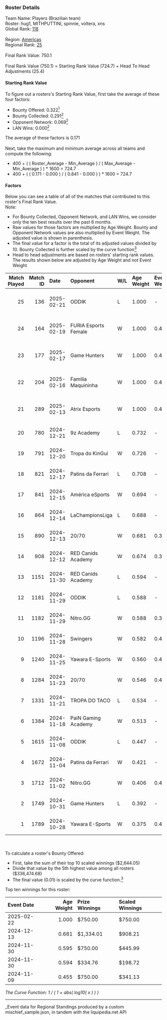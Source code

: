 ### Roster Details<br />
Team Name: Players (Brazilian team)<br />
Roster: hug1, MITHPUTTINI, spinnie, voltera, xns<br />
Global Rank: [118](../../standings_global_2025_03_01.md)<br />
<br />
Region: [Americas]( ../../standings_americas_2025_03_01.md)<br />
Regional Rank: [25]( ../../standings_americas_2025_03_01.md)<br />
<br />
Final Rank Value:  750.1<br />
<br />
Final Rank Value (750.1) = Starting Rank Value (724.7) + Head To Head Adjustments (25.4)<br />

#### Starting Rank Value<br />
To figure out a rosters's Starting Rank Value, first take the average of these four factors:<br />
- Bounty Offered: 0.322[<sup>1</sup>](#table2)
- Bounty Collected: 0.291[<sup>2</sup>](#table1)
- Opponent Network: 0.069[<sup>2</sup>](#table1)
- LAN Wins: 0.000[<sup>2</sup>](#table1)

The average of these factors is 0.171<br />
<br />
Next, take the maximum and minimum average across all teams and compute the following:<br />
- 400 + ( ( Roster_Average - Min_Average ) / ( Max_Average - Min_Average ) ) * 1600 = 724.7
- 400 + ( ( 0.171 - 0.000 ) / ( 0.841 - 0.000 ) ) * 1600 = 724.7


#### Factors<br />
Below you can see a table of all of the matches that contributed to this roster's Final Rank Value.<br />
Note:<br />

- For Bounty Collected, Opponent Network, and LAN Wins, we consider only the ten best results over the past 6 months.
- Raw values for those factors are multiplied by Age Weight. Bounty and Opponent Network values are also multiplied by Event Weight. The adjusted value is shown in parenthesis.
- The final value for a factor is the total of its adjusted values divided by 10. Bounty Collected is further scaled by the curve function[<sup>3</sup>](#curveFunction)
- Head to head adjustments are based on rosters' starting rank values. The results shown below are adjusted by Age Weight and not Event Weight
<span id="table1"></span><br />


| Match Played | Match ID | Date       | Opponent             | W/L | Age Weight | Event Weight | Bounty Collected | Opponent Network | LAN Wins  | H2H Adj. | Roster                                   |
| -: | -: | :- | :- | :- | :- | :- | :- | :- | :- | -: | :- |
|           25 |      136 | 2025-02-21 | ODDIK                | L   | 1.000      | -            | -                | -                | -         |   -11.31 | hug1, MITHPUTTINI, spinnie, voltera, xns |
|           24 |      164 | 2025-02-19 | FURIA Esports Female | W   | 1.000      | 0.496        | 0.064 (0.032)    | 0.219 (0.108)    | 0 (0.000) |    25.13 | hug1, MITHPUTTINI, spinnie, voltera, xns |
|           23 |      177 | 2025-02-17 | Game Hunters         | W   | 1.000      | 0.496        | 0.001 (0.001)    | 0.302 (0.150)    | 0 (0.000) |    12.20 | hug1, MITHPUTTINI, spinnie, voltera, xns |
|           22 |      204 | 2025-02-16 | Familia Maquininha   | W   | 1.000      | 0.496        | 0.003 (0.001)    | 0.133 (0.066)    | 0 (0.000) |    11.69 | hug1, MITHPUTTINI, spinnie, voltera, xns |
|           21 |      289 | 2025-02-13 | Atrix Esports        | W   | 1.000      | 0.496        | 0.001 (0.001)    | -                | 0 (0.000) |    10.76 | hug1, MITHPUTTINI, spinnie, voltera, xns |
|           20 |      780 | 2024-12-21 | 9z Academy           | L   | 0.732      | -            | -                | -                | -         |   -16.92 | dok, dzt, MITHPUTTINI, spinnie, xns      |
|           19 |      791 | 2024-12-20 | Tropa do KinGui      | W   | 0.726      | -            | -                | -                | 0 (0.000) |     3.30 | dok, dzt, MITHPUTTINI, spinnie, xns      |
|           18 |      821 | 2024-12-17 | Patins da Ferrari    | L   | 0.708      | -            | -                | -                | -         |   -16.77 | dok, dzt, MITHPUTTINI, spinnie, xns      |
|           17 |      841 | 2024-12-15 | América eSports      | W   | 0.694      | -            | -                | -                | 0 (0.000) |     2.90 | dok, dzt, MITHPUTTINI, spinnie, xns      |
|           16 |      864 | 2024-12-14 | LaChampionsLiga      | L   | 0.688      | -            | -                | -                | -         |   -14.47 | dok, dzt, MITHPUTTINI, spinnie, xns      |
|           15 |      890 | 2024-12-13 | 20/70                | W   | 0.681      | 0.311        | 0.001 (0.000)    | 0.139 (0.029)    | 0 (0.000) |     7.39 | dok, dzt, MITHPUTTINI, spinnie, xns      |
|           14 |      908 | 2024-12-12 | RED Canids Academy   | W   | 0.674      | 0.311        | 0.005 (0.001)    | -                | 0 (0.000) |     8.39 | dok, dzt, MITHPUTTINI, spinnie, xns      |
|           13 |     1151 | 2024-11-30 | RED Canids Academy   | L   | 0.594      | -            | -                | -                | -         |   -11.58 | dok, dzt, MITHPUTTINI, spinnie, xns      |
|           12 |     1181 | 2024-11-29 | ODDIK                | L   | 0.588      | -            | -                | -                | -         |    -7.84 | dok, dzt, MITHPUTTINI, spinnie, xns      |
|           11 |     1182 | 2024-11-29 | Nitro.GG             | W   | 0.588      | 0.311        | -                | 0.358 (0.066)    | 0 (0.000) |     7.74 | dok, dzt, MITHPUTTINI, spinnie, xns      |
|           10 |     1196 | 2024-11-28 | Swingers             | W   | 0.582      | 0.410        | 0.002 (0.001)    | 0.240 (0.057)    | 0 (0.000) |     8.25 | dok, dzt, MITHPUTTINI, spinnie, xns      |
|            9 |     1240 | 2024-11-25 | Yawara E-Sports      | W   | 0.560      | 0.410        | 0.002 (0.000)    | 0.321 (0.074)    | -         |     7.18 | dok, dzt, MITHPUTTINI, spinnie, xns      |
|            8 |     1284 | 2024-11-23 | 20/70                | W   | 0.546      | 0.410        | 0.001 (0.000)    | 0.139 (0.031)    | -         |     6.01 | dok, dzt, MITHPUTTINI, spinnie, xns      |
|            7 |     1331 | 2024-11-21 | TROPA DO TACO        | L   | 0.534      | -            | -                | -                | -         |    -8.77 | dok, dzt, MITHPUTTINI, spinnie, xns      |
|            6 |     1384 | 2024-11-18 | PaiN Gaming Academy  | W   | 0.513      | -            | -                | -                | -         |     2.20 | dok, dzt, MITHPUTTINI, spinnie, xns      |
|            5 |     1615 | 2024-11-08 | ODDIK                | L   | 0.447      | -            | -                | -                | -         |    -5.62 | dok, dzt, MITHPUTTINI, spinnie, xns      |
|            4 |     1672 | 2024-11-04 | Patins da Ferrari    | W   | 0.421      | -            | -                | -                | -         |     2.94 | dok, dzt, MITHPUTTINI, spinnie, xns      |
|            3 |     1712 | 2024-11-02 | Nitro.GG             | W   | 0.406      | 0.402        | -                | 0.358 (0.058)    | -         |     5.39 | dok, dzt, MITHPUTTINI, spinnie, xns      |
|            2 |     1749 | 2024-10-31 | Game Hunters         | L   | 0.392      | -            | -                | -                | -         |    -7.48 | dok, dzt, MITHPUTTINI, spinnie, xns      |
|            1 |     1789 | 2024-10-28 | Yawara E-Sports      | W   | 0.375      | 0.402        | 0.002 (0.000)    | 0.321 (0.048)    | -         |     4.73 | dok, dzt, MITHPUTTINI, spinnie, xns      |

<br />
<span id="table2"></span><br />
To calculate a roster's Bounty Offered:<br />

- First, take the sum of their top 10 scaled winnings ($2,644.05)
- Divide that value by the 5th highest value among all rosters ($336,474.68)
- The final value (0.01) is scaled by the curve function.[<sup>3</sup>](#curveFunction)

Top ten winnings for this roster:<br />

| Event Date | Age Weight | Prize Winnings | Scaled Winnings |
| :- | -: | :- | :- |
| 2025-02-22 |      1.000 | $750.00        | $750.00         |
| 2024-12-13 |      0.681 | $1,334.01      | $908.21         |
| 2024-11-30 |      0.595 | $750.00        | $445.99         |
| 2024-11-30 |      0.594 | $334.76        | $198.72         |
| 2024-11-09 |      0.455 | $750.00        | $341.13         |


<span id="curveFunction"></span>_The Curve Function: 1 / ( 1 + abs( log10( x ) ) )_<br />

---
_Event data for Regional Standings produced by a custom mischief_sample.json, in tandem with the liquipedia.net API<br />
